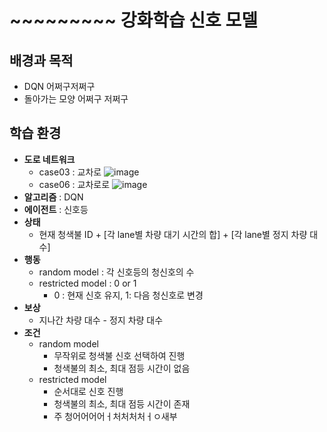 # ~~~~~~~~~ 강화학습 신호 모델 
## 배경과 목적


- DQN 어쩌구저쩌구
- 돌아가는 모양 어쩌구 저쩌구
## 학습 환경
- **도로 네트워크**
  - case03 : 교차로 ![image](https://user-images.githubusercontent.com/58590260/137259592-73087132-a10d-4701-927d-6c3a9eabe89c.png)
  - case06 : 교차로로 ![image](https://user-images.githubusercontent.com/58590260/137259384-c9220f41-e80b-44f4-adc6-984875ef6786.png)
- **알고리즘** : DQN
- **에이전트** : 신호등
- **상태**
  - 현재 청색불 ID + [각 lane별 차량 대기 시간의 합] + [각 lane별 정지 차량 대수]
- **행동**
  - random model : 각 신호등의 청신호의 수
  - restricted model : 0 or 1
    - 0 : 현재 신호 유지, 1: 다음 청신호로 변경
- **보상**
  - 지나간 차량 대수 - 정지 차량 대수
- **조건**
  - random model
    - 무작위로 청색불 신호 선택하여 진행
    - 청색불의 최소, 최대 점등 시간이 없음
  - restricted model
    - 순서대로 신호 진행
    - 청색불의 최소, 최대 점등 시간이 존재
    - 주 청어어어어ㅓ처처처처ㅓㅇ새부

